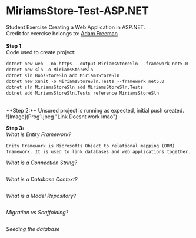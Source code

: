 # MiriamsStore-Test-ASP.NET<br>

Student Exercise Creating a Web Application in ASP.NET.<br>
Credit for exercise belongs to: [Adam Freeman](https://www.apress.com/gp/book/9781484254394)
<br>
<br>
**Step 1:**<br>
Code used to create project:<br>
```dotnet new globaljson --sdk-version 5.0.103 --output MiriamsStoreSln
dotnet new web --no-https --output MiriamsStoreSln --framework net5.0
dotnet new sln -o MiriamsStoreSln
dotnet sln BobsStoreSln add MiriamsStoreSln
dotnet new xunit -o MiriamsStoreSln.Tests --framework net5.0
dotnet sln MiriamsStoreSln add MiriamsStoreSln.Tests 
dotnet add MiriamsStoreSln.Tests reference MiriamsStoreSln 
```

<br>
**Step 2:**
Unsured project is running as expected, initial push created.
<br>
![Image](Prog1.jpeg "Link Doesnt work lmao")<br>

**Step 3:**<br>
*What is Entity Framework?*
```
Enity Framework is Microsofts Object to relational mapping (ORM) framework. It is used to link databases and web applications together.
```
*What is a Connection String?*
```

```
*What is a Database Context?*
```

```
*What is a Model Repository?*
```

```
*Migration vs Scaffolding?*
```

```
*Seeding the database*
